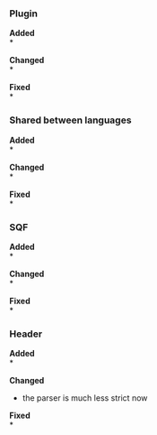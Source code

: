 ### Plugin
**Added**  
*  


**Changed**  
* 


**Fixed**  
* 


### Shared between languages
**Added**  
* 


**Changed**  
*


**Fixed**  
* 


### SQF
**Added**  
* 


**Changed**  
* 


**Fixed**  
* 


### Header
**Added**  
* 


**Changed**  
* the parser is much less strict now


**Fixed**  
* 